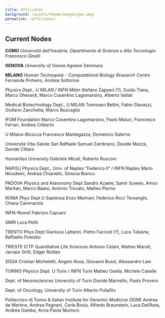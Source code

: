 ```yaml
---
title: Affiliates
background: /assets/theme/images/gwr.png
permalink: /affiliates/
---
```



## Current Nodes

**COMO**
*Università dell’Insubria, Dipartimento di Scienza e Alta Tecnologia*
Francesco Ginelli 

**GENOVA**
*University of Genoa*
Agnese Seminara

**MILANO**
*Human Technopole - Computational Biology Research Centre*
Fernanda Pinheiro, Andrea Sottoriva

*Physics Dept., U MILAN / INFN Milan*
Stefano Zapperi (?), Guido Tiana, Marco Gherardi, Marco Cosentino Lagomarsino, Alberto Vailati

Medical Biotechnology Dept., U MILAN 
Tommaso Bellini, Fabio Giavazzi, Giuliano Zanchetta, Marco Buscaglia

IFOM Foundation
Marco Cosentino Lagomarsino, Paolo Maiuri, Francesco Ferrari, Andrea Ciliberto

U Milano-Bicocca
Francesco Mantegazza, Domenico Salerno
 
Università Vita-Salute San Raffaele
Samuel Zambrano, Davide Mazza, Davide Cittaro
 
Humanitas University
Gabriele Micali, Roberto Rusconi

NAPOLI 
Physics Dept., Univ. of Naples “Federico II” / INFN Naples
Mario Nicodemi, Andrea Chiariello, Simona Bianco

PADOVA
Physics and Astronomy Dept 
Sandro Azaele, Samir Suweis, Amos Maritan, Marco Baiesi, Antonio Trovato, Matteo Pierno

ROMA
Phys Dept U Sapienza
Enzo Marinari, Federico Ricci Tersenghi, Chiara Cammarota 

INFN-Roma1
Fabrizio Capuani

SMRI
Luca Peliti

TRENTO
Phys Dept
Gianluca Lattanzi, Pietro Faccioli (?), Luca Tubiana, Raffaello Potestio

TRIESTE
ICTP Quantitative Life Sciences
Antonio Celani, Matteo Marsili, Jacopo Grilli, Edgar Roldan  

SISSA
Cristian Micheletti, Angelo Rosa, Giovanni Bussi, Alessandro Laio

TORINO
Physics Dept. U Turin / INFN Turin
Matteo Osella, Michele Caselle

Dept. of Neurosciences University of Turin
Davide Marnetto, Paolo Provero

Dept. of Oncology, University of Turin
Alberto Puliafito

Politecnico di Torino & Italian Institute for Genomic Medicine (IIGM)
Andrea de Martino, Andrea Pagnani, Carla Bosia, Alfredo Braunstein, Luca Dall’Asta, Andrea Gamba, Anna Paola Muntoni.
